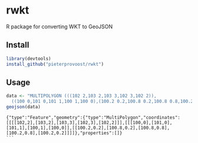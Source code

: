 # rwkt

R package for converting WKT to GeoJSON

## Install

```R
library(devtools)
install_github("pieterprovoost/rwkt")
```

## Usage

```R
data <- "MULTIPOLYGON (((102 2,103 2,103 3,102 3,102 2)),
  ((100 0,101 0,101 1,100 1,100 0),(100.2 0.2,100.8 0.2,100.8 0.8,100.2 0.8,100.2 0.2)))"
geojson(data)
```

````
{"type":"Feature","geometry":{"type":"MultiPolygon","coordinates":[[[[102,2],[103,2],[103,3],[102,3],[102,2]]],[[[100,0],[101,0],[101,1],[100,1],[100,0]],[[100.2,0.2],[100.8,0.2],[100.8,0.8],[100.2,0.8],[100.2,0.2]]]]},"properties":[]}
```
